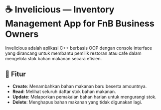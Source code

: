 # ☕ Invelicious — Inventory Management App for FnB Business Owners

Invelicious adalah aplikasi C++ berbasis OOP dengan console interface yang dirancang untuk membantu pemilik restoran atau cafe dalam mengelola stok bahan makanan secara efisien.

## 🚀 Fitur
- **Create**: Menambahkan bahan makanan baru beserta amountnya.
- **Read**: Melihat seluruh daftar stok bahan makanan.
- **Update**: Melaporkan pemakaian bahan harian untuk mengurangi stok.
- **Delete**: Menghapus bahan makanan yang tidak digunakan lagi.